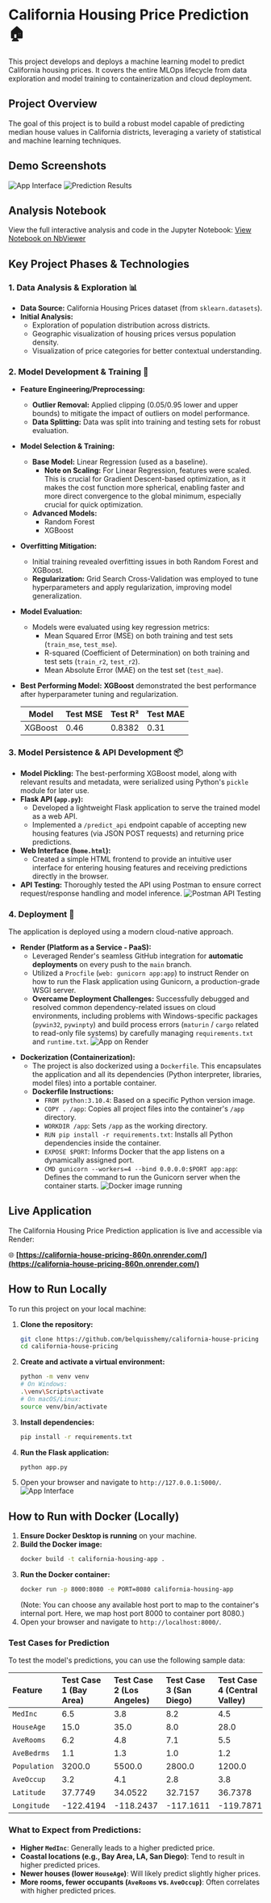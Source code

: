 # California Housing Price Prediction 🏠

This project develops and deploys a machine learning model to predict California housing prices. It covers the entire MLOps lifecycle from data exploration and model training to containerization and cloud deployment.

## Project Overview

The goal of this project is to build a robust model capable of predicting median house values in California districts, leveraging a variety of statistical and machine learning techniques.

## Demo Screenshots

![App Interface](Cal-App-Interface.png)
![Prediction Results](Cal-Predictions.png)

## Analysis Notebook

View the full interactive analysis and code in the Jupyter Notebook:
[View Notebook on NbViewer](https://nbviewer.org/github/belquisshemy/california-house-pricing/blob/main/cal_house_analysis.ipynb)

## Key Project Phases & Technologies

### 1. Data Analysis & Exploration 📊

- **Data Source:** California Housing Prices dataset (from `sklearn.datasets`).
- **Initial Analysis:**
  - Exploration of population distribution across districts.
  - Geographic visualization of housing prices versus population density.
  - Visualization of price categories for better contextual understanding.

### 2. Model Development & Training 🧠

- **Feature Engineering/Preprocessing:**
  - **Outlier Removal:** Applied clipping (0.05/0.95 lower and upper bounds) to mitigate the impact of outliers on model performance.
  - **Data Splitting:** Data was split into training and testing sets for robust evaluation.
- **Model Selection & Training:**
  - **Base Model:** Linear Regression (used as a baseline).
    - **Note on Scaling:** For Linear Regression, features were scaled. This is crucial for Gradient Descent-based optimization, as it makes the cost function more spherical, enabling faster and more direct convergence to the global minimum, especially crucial for quick optimization.
  - **Advanced Models:**
    - Random Forest
    - XGBoost
- **Overfitting Mitigation:**
  - Initial training revealed overfitting issues in both Random Forest and XGBoost.
  - **Regularization:** Grid Search Cross-Validation was employed to tune hyperparameters and apply regularization, improving model generalization.
- **Model Evaluation:**
  - Models were evaluated using key regression metrics:
    - Mean Squared Error (MSE) on both training and test sets (`train_mse`, `test_mse`).
    - R-squared (Coefficient of Determination) on both training and test sets (`train_r2`, `test_r2`).
    - Mean Absolute Error (MAE) on the test set (`test_mae`).
- **Best Performing Model:** **XGBoost** demonstrated the best performance after hyperparameter tuning and regularization.

  | Model   | Test MSE | Test R² | Test MAE |
  | ------- | -------- | ------- | -------- |
  | XGBoost | 0.46     | 0.8382  | 0.31     |

### 3. Model Persistence & API Development 📦

- **Model Pickling:** The best-performing XGBoost model, along with relevant results and metadata, were serialized using Python's `pickle` module for later use.
- **Flask API (`app.py`):**
  - Developed a lightweight Flask application to serve the trained model as a web API.
  - Implemented a `/predict_api` endpoint capable of accepting new housing features (via JSON POST requests) and returning price predictions.
- **Web Interface (`home.html`):**
  - Created a simple HTML frontend to provide an intuitive user interface for entering housing features and receiving predictions directly in the browser.
- **API Testing:** Thoroughly tested the API using Postman to ensure correct request/response handling and model inference.
  ![Postman API Testing](Cal_house_app_postman.png)

### 4. Deployment 🚀

The application is deployed using a modern cloud-native approach.

- **Render (Platform as a Service - PaaS):**
  - Leveraged Render's seamless GitHub integration for **automatic deployments** on every push to the `main` branch.
  - Utilized a `Procfile` (`web: gunicorn app:app`) to instruct Render on how to run the Flask application using Gunicorn, a production-grade WSGI server.
  - **Overcame Deployment Challenges:** Successfully debugged and resolved common dependency-related issues on cloud environments, including problems with Windows-specific packages (`pywin32`, `pywinpty`) and build process errors (`maturin` / `cargo` related to read-only file systems) by carefully managing `requirements.txt` and `runtime.txt`.
    ![App on Render](Cal-Pricing-RenderDash.png)

* **Dockerization (Containerization):**
  - The project is also dockerized using a `Dockerfile`. This encapsulates the application and all its dependencies (Python interpreter, libraries, model files) into a portable container.
  - **Dockerfile Instructions:**
    - `FROM python:3.10.4`: Based on a specific Python version image.
    - `COPY . /app`: Copies all project files into the container's `/app` directory.
    - `WORKDIR /app`: Sets `/app` as the working directory.
    - `RUN pip install -r requirements.txt`: Installs all Python dependencies inside the container.
    - `EXPOSE $PORT`: Informs Docker that the app listens on a dynamically assigned port.
    - `CMD gunicorn --workers=4 --bind 0.0.0.0:$PORT app:app`: Defines the command to run the Gunicorn server when the container starts.
      ![Docker image running](Dockerize_Cal.png)

## Live Application

The California Housing Price Prediction application is live and accessible via Render:

🌐 **[https://california-house-pricing-860n.onrender.com/](https://california-house-pricing-860n.onrender.com/)**

## How to Run Locally

To run this project on your local machine:

1.  **Clone the repository:**
    ```bash
    git clone https://github.com/belquisshemy/california-house-pricing
    cd california-house-pricing
    ```
2.  **Create and activate a virtual environment:**
    ```bash
    python -m venv venv
    # On Windows:
    .\venv\Scripts\activate
    # On macOS/Linux:
    source venv/bin/activate
    ```
3.  **Install dependencies:**
    ```bash
    pip install -r requirements.txt
    ```
4.  **Run the Flask application:**
    ```bash
    python app.py
    ```
5.  Open your browser and navigate to `http://127.0.0.1:5000/`.
    ![App Interface](California_housing_app.png)

## How to Run with Docker (Locally)

1.  **Ensure Docker Desktop is running** on your machine.
2.  **Build the Docker image:**
    ```bash
    docker build -t california-housing-app .
    ```
3.  **Run the Docker container:**
    ```bash
    docker run -p 8000:8080 -e PORT=8080 california-housing-app
    ```
    (Note: You can choose any available host port to map to the container's internal port. Here, we map host port 8000 to container port 8080.)
4.  Open your browser and navigate to `http://localhost:8000/`.

### Test Cases for Prediction

To test the model's predictions, you can use the following sample data:

| Feature      | Test Case 1 (Bay Area) | Test Case 2 (Los Angeles) | Test Case 3 (San Diego) | Test Case 4 (Central Valley) |
| :----------- | :--------------------- | :------------------------ | :---------------------- | :--------------------------- |
| `MedInc`     | 6.5                    | 3.8                       | 8.2                     | 4.5                          |
| `HouseAge`   | 15.0                   | 35.0                      | 8.0                     | 28.0                         |
| `AveRooms`   | 6.2                    | 4.8                       | 7.1                     | 5.5                          |
| `AveBedrms`  | 1.1                    | 1.3                       | 1.0                     | 1.2                          |
| `Population` | 3200.0                 | 5500.0                    | 2800.0                  | 1200.0                       |
| `AveOccup`   | 3.2                    | 4.1                       | 2.8                     | 3.8                          |
| `Latitude`   | 37.7749                | 34.0522                   | 32.7157                 | 36.7378                      |
| `Longitude`  | -122.4194              | -118.2437                 | -117.1611               | -119.7871                    |

### What to Expect from Predictions:

- **Higher `MedInc`**: Generally leads to a higher predicted price.
- **Coastal locations (e.g., Bay Area, LA, San Diego)**: Tend to result in higher predicted prices.
- **Newer houses (lower `HouseAge`)**: Will likely predict slightly higher prices.
- **More rooms, fewer occupants (`AveRooms` vs. `AveOccup`)**: Often correlates with higher predicted prices.
